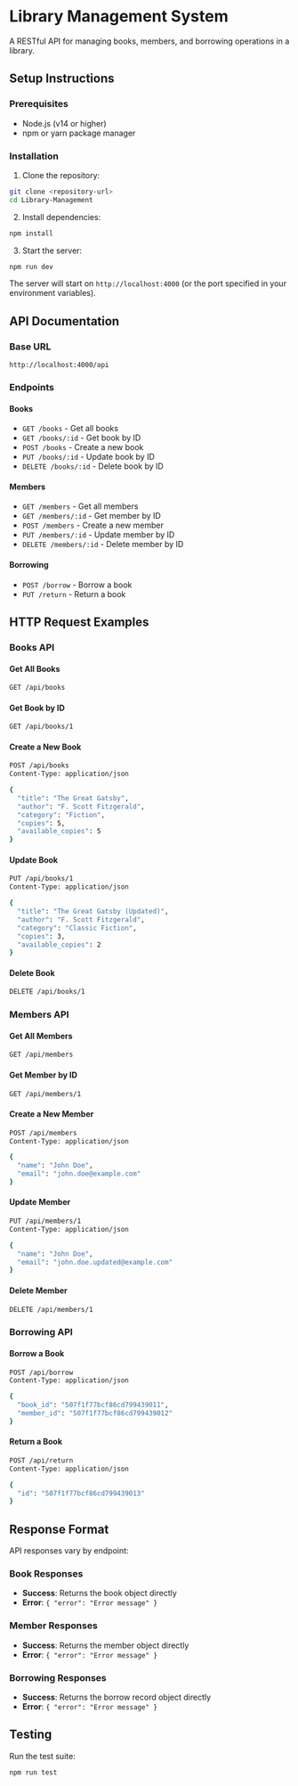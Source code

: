 # Library Management System

A RESTful API for managing books, members, and borrowing operations in a library.

## Setup Instructions

### Prerequisites
- Node.js (v14 or higher)
- npm or yarn package manager

### Installation
1. Clone the repository:
```bash
git clone <repository-url>
cd Library-Management
```

2. Install dependencies:
```bash
npm install
```

3. Start the server:
```bash
npm run dev
```

The server will start on `http://localhost:4000` (or the port specified in your environment variables).

## API Documentation

### Base URL
```
http://localhost:4000/api
```

### Endpoints

#### Books
- `GET /books` - Get all books
- `GET /books/:id` - Get book by ID
- `POST /books` - Create a new book
- `PUT /books/:id` - Update book by ID
- `DELETE /books/:id` - Delete book by ID

#### Members
- `GET /members` - Get all members
- `GET /members/:id` - Get member by ID
- `POST /members` - Create a new member
- `PUT /members/:id` - Update member by ID
- `DELETE /members/:id` - Delete member by ID

#### Borrowing
- `POST /borrow` - Borrow a book
- `PUT /return` - Return a book

## HTTP Request Examples

### Books API

#### Get All Books
```bash
GET /api/books
```

#### Get Book by ID
```bash
GET /api/books/1
```

#### Create a New Book
```bash
POST /api/books
Content-Type: application/json

{
  "title": "The Great Gatsby",
  "author": "F. Scott Fitzgerald",
  "category": "Fiction",
  "copies": 5,
  "available_copies": 5
}
```

#### Update Book
```bash
PUT /api/books/1
Content-Type: application/json

{
  "title": "The Great Gatsby (Updated)",
  "author": "F. Scott Fitzgerald",
  "category": "Classic Fiction",
  "copies": 3,
  "available_copies": 2
}
```

#### Delete Book
```bash
DELETE /api/books/1
```

### Members API

#### Get All Members
```bash
GET /api/members
```

#### Get Member by ID
```bash
GET /api/members/1
```

#### Create a New Member
```bash
POST /api/members
Content-Type: application/json

{
  "name": "John Doe",
  "email": "john.doe@example.com"
}
```

#### Update Member
```bash
PUT /api/members/1
Content-Type: application/json

{
  "name": "John Doe",
  "email": "john.doe.updated@example.com"
}
```

#### Delete Member
```bash
DELETE /api/members/1
```

### Borrowing API

#### Borrow a Book
```bash
POST /api/borrow
Content-Type: application/json

{
  "book_id": "507f1f77bcf86cd799439011",
  "member_id": "507f1f77bcf86cd799439012"
}
```

#### Return a Book
```bash
POST /api/return
Content-Type: application/json

{
  "id": "507f1f77bcf86cd799439013"
}
```

## Response Format

API responses vary by endpoint:

### Book Responses
- **Success**: Returns the book object directly
- **Error**: `{ "error": "Error message" }`

### Member Responses  
- **Success**: Returns the member object directly
- **Error**: `{ "error": "Error message" }`

### Borrowing Responses
- **Success**: Returns the borrow record object directly
- **Error**: `{ "error": "Error message" }`

## Testing

Run the test suite:
```bash
npm run test
```
